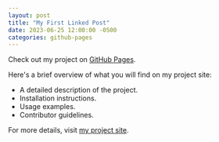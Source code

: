```yaml
---
layout: post
title: "My First Linked Post"
date: 2023-06-25 12:00:00 -0500
categories: github-pages
---
```


Check out my project on [GitHub Pages](https://kingting.github.io/link-to-button).

Here's a brief overview of what you will find on my project site:
- A detailed description of the project.
- Installation instructions.
- Usage examples.
- Contributor guidelines.

For more details, visit [my project site](https://kingting.github.io/link-to-button).
